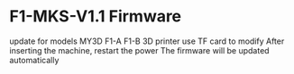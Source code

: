 # F1-MKS-V1.1 Firmware 
update for models MY3D F1-A F1-B 3D printer
use TF card to modify
After inserting the machine, restart the power
The firmware will be updated automatically
